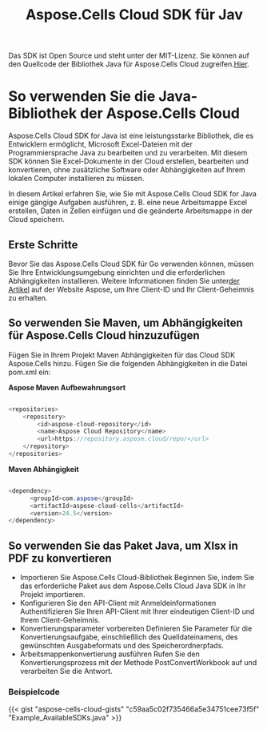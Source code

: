 ﻿---
title: Aspose.Cells Cloud SDK für Jav
second_title: Aspose.Cells Cloud Documen
type: docs
url: /de/available-sdks/aspose-cells-cloud-java/
description: Aspose.Cells Cloud unterstützt Excel zum Erstellen, Konvertieren, Zusammenführen, Teilen, Schützen, für innere Objektoperationen usw.
weight: 30
kwords: Excel, Office Cloud, REST API, Tabellenkalkulation, PDF, CSV, Json, Markdown, Java
---
Das SDK ist Open Source und steht unter der MIT-Lizenz. Sie können auf den Quellcode der Bibliothek Java für Aspose.Cells Cloud zugreifen.[Hier](https://github.com/aspose-cells-cloud/aspose-cells-cloud-java).

# **So verwenden Sie die Java-Bibliothek der Aspose.Cells Cloud**

Aspose.Cells Cloud SDK for Java ist eine leistungsstarke Bibliothek, die es Entwicklern ermöglicht, Microsoft Excel-Dateien mit der Programmiersprache Java zu bearbeiten und zu verarbeiten. Mit diesem SDK können Sie Excel-Dokumente in der Cloud erstellen, bearbeiten und konvertieren, ohne zusätzliche Software oder Abhängigkeiten auf Ihrem lokalen Computer installieren zu müssen.

In diesem Artikel erfahren Sie, wie Sie mit Aspose.Cells Cloud SDK for Java einige gängige Aufgaben ausführen, z. B. eine neue Arbeitsmappe Excel erstellen, Daten in Zellen einfügen und die geänderte Arbeitsmappe in der Cloud speichern.

## Erste Schritte

 Bevor Sie das Aspose.Cells Cloud SDK für Go verwenden können, müssen Sie Ihre Entwicklungsumgebung einrichten und die erforderlichen Abhängigkeiten installieren. Weitere Informationen finden Sie unter[der Artikel](https://docs.aspose.cloud/cells/quickstart/) auf der Website Aspose, um Ihre Client-ID und Ihr Client-Geheimnis zu erhalten.

## So verwenden Sie Maven, um Abhängigkeiten für Aspose.Cells Cloud hinzuzufügen

Fügen Sie in Ihrem Projekt Maven Abhängigkeiten für das Cloud SDK Aspose.Cells hinzu. Fügen Sie die folgenden Abhängigkeiten in die Datei pom.xml ein:

**Aspose Maven Aufbewahrungsort**

```java

<repositories>
    <repository>
        <id>aspose-cloud-repository</id>
        <name>Aspose Cloud Repository</name>
        <url>https://repository.aspose.cloud/repo/</url>
    </repository>
</repositories>

```

**Maven Abhängigkeit**

```java

<dependency>
      <groupId>com.aspose</groupId>
      <artifactId>aspose-cloud-cells</artifactId>
      <version>24.5</version>
</dependency>

```

## So verwenden Sie das Paket Java, um Xlsx in PDF zu konvertieren

- Importieren Sie Aspose.Cells Cloud-Bibliothek
 Beginnen Sie, indem Sie das erforderliche Paket aus dem Aspose.Cells Cloud Java SDK in Ihr Projekt importieren.
- Konfigurieren Sie den API-Client mit Anmeldeinformationen
 Authentifizieren Sie Ihren API-Client mit Ihrer eindeutigen Client-ID und Ihrem Client-Geheimnis.
- Konvertierungsparameter vorbereiten
 Definieren Sie Parameter für die Konvertierungsaufgabe, einschließlich des Quelldateinamens, des gewünschten Ausgabeformats und des Speicherordnerpfads.
- Arbeitsmappenkonvertierung ausführen
 Rufen Sie den Konvertierungsprozess mit der Methode PostConvertWorkbook auf und verarbeiten Sie die Antwort.

### **Beispielcode**

{{< gist "aspose-cells-cloud-gists" "c59aa5c02f735466a5e34751cee73f5f" "Example_AvailableSDKs.java" >}}

